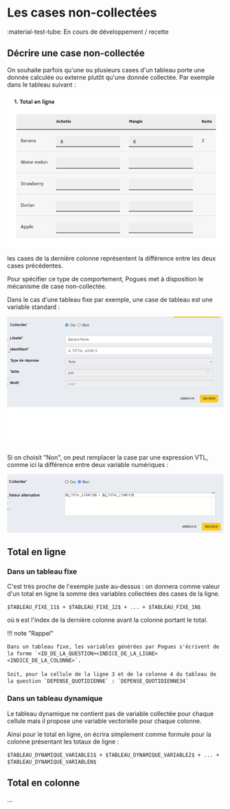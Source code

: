 # Les cases non-collectées

:material-test-tube: En cours de développement / recette

## Décrire une case non-collectée

On souhaite parfois qu'une ou plusieurs cases d'un tableau porte une donnée calculée ou externe plutôt qu'une donnée collectée. Par exemple dans le tableau suivant :

![Tableau fixe avec total en ligne](../../../img/pogues/tf_total_en_ligne_tableau.png)

les cases de la dernière colonne représentent la différence entre les deux cases précédentes.

Pour spécifier ce type de comportement, Pogues met à disposition le mécanisme de case non-collectée.

Dans le cas d'une tableau fixe par exemple, une case de tableau est une variable standard :

![Case collectée](../../../img/pogues/tableau_case_collectee.png)

Si on choisit "Non", on peut remplacer la case par une expression VTL, comme ici la différence entre deux variable numériques :

![Case non collectée](../../../img/pogues/tableau_case_non_collectee.png)

## Total en ligne

### Dans un tableau fixe

C'est très proche de l'exemple juste au-dessus : on donnera comme valeur d'un total en ligne la somme des variables collectées des cases de la ligne.

```
$TABLEAU_FIXE_11$ + $TABLEAU_FIXE_12$ + ... + $TABLEAU_FIXE_1N$
```

où `N` est l'index de la dernière colonne avant la colonne portant le total.

!!! note "Rappel"

    Dans un tableau fixe, les variables générées par Pogues s'écrivent de la forme `<ID_DE_LA_QUESTION><INDICE_DE_LA_LIGNE><INDICE_DE_LA_COLONNE>`.

    Soit, pour la cellule de la ligne 3 et de la colonne 4 du tableau de la question `DEPENSE_QUOTIDIENNE` : `DEPENSE_QUOTIDIENNE34`

### Dans un tableau dynamique

Le tableau dynamique ne contient pas de variable collectée pour chaque cellule mais il propose une variable vectorielle pour chaque colonne.

Ainsi pour le total en ligne, on écrira simplement comme formule pour la colonne présentant les totaux de ligne :

```
$TABLEAU_DYNAMIQUE_VARIABLE1$ + $TABLEAU_DYNAMIQUE_VARIABLE2$ + ... + $TABLEAU_DYNAMIQUE_VARIABLEN$
```

## Total en colonne

...
